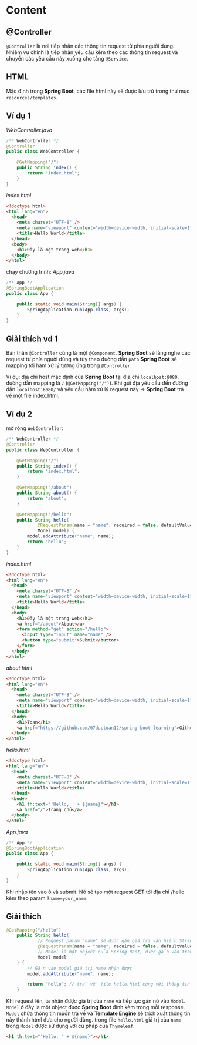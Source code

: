 # Content

## @Controller

`@Controller` là nơi tiếp nhận các thông tin request từ phía người dùng. Nhiệm vụ chính là tiếp nhận yêu cầu kèm theo các thông tin request và chuyển các yêu cầu này xuống cho tầng `@Service`.

## HTML

Mặc định trong **Spring Boot**, các file html này sẽ được lưu trữ trong thư mục `resources/templates`.

## Ví dụ 1

_WebController.java_

```java
/** WebController */
@Controller
public class WebController {

    @GetMapping("/")
    public String index() {
        return "index.html";
    }
}
```

_index.html_

```html
<!doctype html>
<html lang="en">
  <head>
    <meta charset="UTF-8" />
    <meta name="viewport" content="width=device-width, initial-scale=1" />
    <title>Hello World</title>
  </head>
  <body>
    <h1>Đây là một trang web</h1>
  </body>
</html>
```

chạy chương trình:
_App.java_

```java
/** App */
@SpringBootApplication
public class App {

    public static void main(String[] args) {
        SpringApplication.run(App.class, args);
    }
}
```

## Giải thích vd 1

Bản thân `@Controller` cũng là một `@Component`. **Spring Boot** sẽ lắng nghe các request từ phía người dùng và tùy theo đường dẫn `path` **Spring Boot** sẽ mapping tới hàm xử lý tương ứng trong `@Controller`.

Ví dụ: địa chỉ host mặc định của **Spring Boot** tại địa chỉ `localhost:8080`, đường dẫn mapping là `/` (`@GetMapping("/")`). Khi gửi địa yêu cầu đến đường dẫn `localhost:8080/` và yêu cầu hàm xử lý request này -> **Spring Boot** trả về một file index.html.

## Ví dụ 2

mở rộng `WebController`:

```java
/** WebController */
@Controller
public class WebController {

    @GetMapping("/")
    public String index() {
        return "index.html";
    }

    @GetMapping("/about")
    public String about() {
        return "about";
    }

    @GetMapping("/hello")
    public String hello(
            @RequestParam(name = "name", required = false, defaultValue = "") String name,
            Model model) {
        model.addAttribute("name", name);
        return "hello";
    }
}
```

_index.html_

```html
<!doctype html>
<html lang="en">
  <head>
    <meta charset="UTF-8" />
    <meta name="viewport" content="width=device-width, initial-scale=1" />
    <title>Hello World</title>
  </head>
  <body>
    <h1>Đây là một trang web</h1>
    <a href="/about">About</a>
    <form method="get" action="/hello">
      <input type="input" name="name" />
      <button type="submit">Submit</button>
    </form>
  </body>
</html>
```

_about.html_

```html
<!doctype html>
<html lang="en">
  <head>
    <meta charset="UTF-8" />
    <meta name="viewport" content="width=device-width, initial-scale=1" />
    <title>Hello World</title>
  </head>
  <body>
    <h1>Toan</h1>
    <a href="https://github.com/07ductoan12/spring-boot-learning">Github</a>
  </body>
</html>
```

_hello.html_

```html
<!doctype html>
<html lang="en">
  <head>
    <meta charset="UTF-8" />
    <meta name="viewport" content="width=device-width, initial-scale=1" />
    <title>Hello World</title>
  </head>
  <body>
    <h1 th:text="'Hello, ' + ${name}"></h1>
    <a href="/">Trang chủ</a>
  </body>
</html>
```

_App.java_

```java
/** App */
@SpringBootApplication
public class App {

    public static void main(String[] args) {
        SpringApplication.run(App.class, args);
    }
}
```

Khi nhập tên vào ô và submit. Nó sẽ tạo một request GET tới địa chỉ /hello kèm theo param `?name=your_name`.

## Giải thích

```java
@GetMapping("/hello")
    public String hello(
            // Request param "name" sẽ được gán giá trị vào biến String
            @RequestParam(name = "name", required = false, defaultValue = "") String name,
            // Model là một object của Spring Boot, được gắn vào trong mọi request.
            Model model
    ) {
        // Gắn vào model giá trị name nhận được
        model.addAttribute("name", name);

        return "hello"; // trả về file hello.html cùng với thông tin trong object Model
    }
```

Khi request lên, ta nhận được giá trị của `name` và tiếp tục gán nó vào `Model`.
`Model` ở đây là một object được **Spring Boot** đính kèm trong mỗi response.
`Model` chứa thông tin muốn trả về và **Template Engine** sẽ trích xuất thông tin này thành html đưa cho người dùng.
trong file `hello.html` giá trị của `name` trong `Model` được sử dụng với cú pháp của `Thymeleaf`.

```html
<h1 th:text="'Hello, ' + ${name}"></h1>
```
